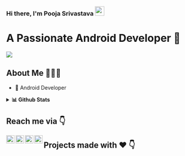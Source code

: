 ### Hi there, I'm Pooja Srivastava <img src="https://media.giphy.com/media/hvRJCLFzcasrR4ia7z/giphy.gif" width="25px">


# A Passionate Android Developer 🚀 

![](https://visitor-badge.glitch.me/badge?page_id=pooja-srivs.pooja-srivs)

## About Me 🤷🏻‍♂️

* 📱 Android Developer 

<details>
  <summary><b>📊 Github Stats</b></summary>
  <p align="center"> <img src="https://github-readme-stats.vercel.app/api?username=pooja-srivs&count_private=true&show_icons=true&include_all_commits=true" alt="Pooja Srivastava | Stats" />
</details>

## Reach me via 👇
<a href="https://discord.gg/XTW52Kt">
  <img align="left" alt="Pooja's Discord" width="22px" src="https://raw.githubusercontent.com/peterthehan/peterthehan/master/assets/discord.svg" />
</a>
<a href="https://twitter.com/pooja_srivs">
  <img align="left" alt="Pooja Srivastava | Twitter" width="22px" src="https://raw.githubusercontent.com/peterthehan/peterthehan/master/assets/twitter.svg" />
</a>
<a href="https://www.linkedin.com/in/pooja-srivastava-30792aa1/">
  <img align="left" alt="Pooja's LinkedIN" width="22px" src="https://raw.githubusercontent.com/peterthehan/peterthehan/master/assets/linkedin.svg" />
</a>
<a href="https://www.reddit.com/user/Excellent-Ad1176">
  <img align="left" alt="Pooja's Reddit" width="22px" src="https://raw.githubusercontent.com/peterthehan/peterthehan/master/assets/reddit.svg" />
</a>

## Projects made with ❤️ 👇
